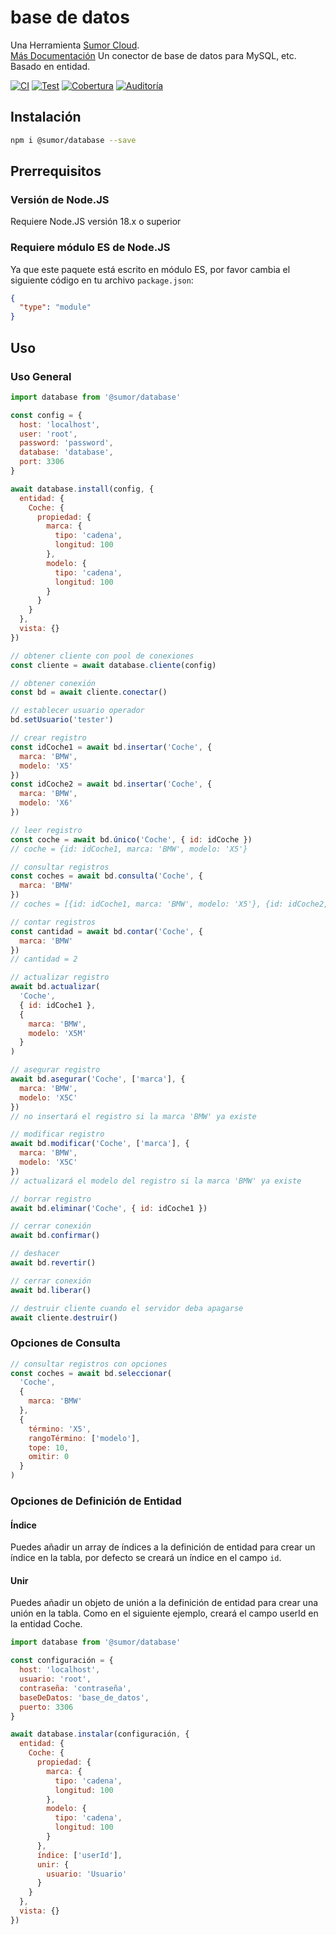 # base de datos

Una Herramienta [Sumor Cloud](https://sumor.cloud).  
[Más Documentación](https://sumor.cloud/database)
Un conector de base de datos para MySQL, etc. Basado en entidad.

[![CI](https://github.com/sumor-cloud/database/actions/workflows/ci.yml/badge.svg)](https://github.com/sumor-cloud/database/actions/workflows/ci.yml)
[![Test](https://github.com/sumor-cloud/database/actions/workflows/ut.yml/badge.svg)](https://github.com/sumor-cloud/database/actions/workflows/ut.yml)
[![Cobertura](https://github.com/sumor-cloud/database/actions/workflows/coverage.yml/badge.svg)](https://github.com/sumor-cloud/database/actions/workflows/coverage.yml)
[![Auditoría](https://github.com/sumor-cloud/database/actions/workflows/audit.yml/badge.svg)](https://github.com/sumor-cloud/database/actions/workflows/audit.yml)

## Instalación

```bash
npm i @sumor/database --save
```

## Prerrequisitos

### Versión de Node.JS

Requiere Node.JS versión 18.x o superior

### Requiere módulo ES de Node.JS

Ya que este paquete está escrito en módulo ES,
por favor cambia el siguiente código en tu archivo `package.json`:

```json
{
  "type": "module"
}
```

## Uso

### Uso General

```js
import database from '@sumor/database'

const config = {
  host: 'localhost',
  user: 'root',
  password: 'password',
  database: 'database',
  port: 3306
}

await database.install(config, {
  entidad: {
    Coche: {
      propiedad: {
        marca: {
          tipo: 'cadena',
          longitud: 100
        },
        modelo: {
          tipo: 'cadena',
          longitud: 100
        }
      }
    }
  },
  vista: {}
})

// obtener cliente con pool de conexiones
const cliente = await database.cliente(config)

// obtener conexión
const bd = await cliente.conectar()

// establecer usuario operador
bd.setUsuario('tester')

// crear registro
const idCoche1 = await bd.insertar('Coche', {
  marca: 'BMW',
  modelo: 'X5'
})
const idCoche2 = await bd.insertar('Coche', {
  marca: 'BMW',
  modelo: 'X6'
})

// leer registro
const coche = await bd.único('Coche', { id: idCoche })
// coche = {id: idCoche1, marca: 'BMW', modelo: 'X5'}

// consultar registros
const coches = await bd.consulta('Coche', {
  marca: 'BMW'
})
// coches = [{id: idCoche1, marca: 'BMW', modelo: 'X5'}, {id: idCoche2, marca: 'BMW', modelo: 'X6'}]

// contar registros
const cantidad = await bd.contar('Coche', {
  marca: 'BMW'
})
// cantidad = 2

// actualizar registro
await bd.actualizar(
  'Coche',
  { id: idCoche1 },
  {
    marca: 'BMW',
    modelo: 'X5M'
  }
)

// asegurar registro
await bd.asegurar('Coche', ['marca'], {
  marca: 'BMW',
  modelo: 'X5C'
})
// no insertará el registro si la marca 'BMW' ya existe

// modificar registro
await bd.modificar('Coche', ['marca'], {
  marca: 'BMW',
  modelo: 'X5C'
})
// actualizará el modelo del registro si la marca 'BMW' ya existe

// borrar registro
await bd.eliminar('Coche', { id: idCoche1 })

// cerrar conexión
await bd.confirmar()

// deshacer
await bd.revertir()

// cerrar conexión
await bd.liberar()

// destruir cliente cuando el servidor deba apagarse
await cliente.destruir()
```

### Opciones de Consulta

```js
// consultar registros con opciones
const coches = await bd.seleccionar(
  'Coche',
  {
    marca: 'BMW'
  },
  {
    término: 'X5',
    rangoTérmino: ['modelo'],
    tope: 10,
    omitir: 0
  }
)
```

### Opciones de Definición de Entidad

#### Índice

Puedes añadir un array de índices a la definición de entidad para crear un índice en la tabla, por defecto se creará un índice en el campo `id`.

#### Unir

Puedes añadir un objeto de unión a la definición de entidad para crear una unión en la tabla.
Como en el siguiente ejemplo, creará el campo userId en la entidad Coche.

```js
import database from '@sumor/database'

const configuración = {
  host: 'localhost',
  usuario: 'root',
  contraseña: 'contraseña',
  baseDeDatos: 'base_de_datos',
  puerto: 3306
}

await database.instalar(configuración, {
  entidad: {
    Coche: {
      propiedad: {
        marca: {
          tipo: 'cadena',
          longitud: 100
        },
        modelo: {
          tipo: 'cadena',
          longitud: 100
        }
      },
      índice: ['userId'],
      unir: {
        usuario: 'Usuario'
      }
    }
  },
  vista: {}
})
```
